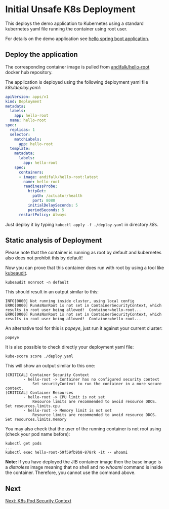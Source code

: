 # Initial Unsafe K8s Deployment

This deploys the demo application to Kubernetes using a standard kubernetes yaml file
running the container using root user.

For details on the demo application see [hello spring boot application](../step1-hello-spring-boot).
  
## Deploy the application

The corresponding container image is pulled from [andifalk/hello-root](https://cloud.docker.com/repository/registry-1.docker.io/andifalk/hello-root) docker hub repository.

The application is deployed using the following deployment yaml file _k8s/deploy.yaml_:

```yaml
apiVersion: apps/v1
kind: Deployment
metadata:
  labels:
    app: hello-root
  name: hello-root
spec:
  replicas: 1
  selector:
    matchLabels:
      app: hello-root
  template:
    metadata:
      labels:
        app: hello-root
    spec:
      containers:
      - image: andifalk/hello-root:latest
        name: hello-root
        readinessProbe:
          httpGet:
            path: /actuator/health
            port: 8080
          initialDelaySeconds: 5
          periodSeconds: 5
      restartPolicy: Always
```

Just deploy it by typing ```kubectl apply -f ./deploy.yaml``` in directory _k8s_.

## Static analysis of Deployment

Please note that the container is running as root by default and kubernetes
also does not prohibit this by default!

Now you can prove that this container does run with root by using a tool like [kubeaudit](https://github.com/Shopify/kubeaudit).

```shell
kubeaudit nonroot -n default
```

This should result in an output similar to this:

```shell
INFO[0000] Not running inside cluster, using local config
ERRO[0000] RunAsNonRoot is not set in ContainerSecurityContext, which results in root user being allowed!  Container=hello-root...
ERRO[0000] RunAsNonRoot is not set in ContainerSecurityContext, which results in root user being allowed!  Container=hello-root...
```

An alternative tool for this is _popeye_, just run it against your current cluster:

```shell
popeye
```

It is also possible to check directly your deployment yaml file:

```shell
kube-score score ./deploy.yaml
```

This will show an output similar to this one:

```shell
[CRITICAL] Container Security Context
        · hello-root -> Container has no configured security context
            Set securityContext to run the container in a more secure context.
[CRITICAL] Container Resources
        · hello-root -> CPU limit is not set
            Resource limits are recommended to avoid resource DDOS. Set resources.limits.cpu
        · hello-root -> Memory limit is not set
            Resource limits are recommended to avoid resource DDOS. Set resources.limits.memory
```

You may also check that the user of the running container is not root using (check your pod name before):

```shell
kubectl get pods
...
kubectl exec hello-root-59f59fb9b8-878rk -it -- whoami
```

__Note:__ If you have deployed the JIB container image then the base image is a _distroless_ image meaning that
no shell and no _whoami_ command is inside the container. Therefore, you cannot use the command above.

## Next

[Next: K8s Pod Security Context](../step7-pod-security-context)
